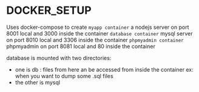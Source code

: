 # DOCKER_SETUP
Uses docker-compose to create
 `myapp container` a nodejs server on port 8001 local and 3000 inside the container
 `database container` mysql server on port 8010 local and 3306 inside the container
 `phpmyadmin container` phpmyadmin on port 8081 local and 80 inside the container

database is mounted with two directories: 
  - one is db : files from here an be accessed from inside the container ex: when you want to dump some .sql files
  - the other is mysql
